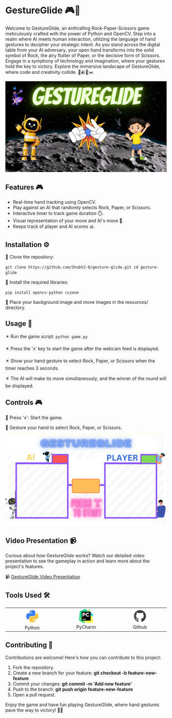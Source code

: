 # GestureGlide 🎮👋

Welcome to GestureGlide, an enthralling Rock-Paper-Scissors game meticulously crafted with the power of Python and OpenCV. Step into a realm where AI meets human interaction, utilizing the language of hand gestures to decipher your strategic intent. As you stand across the digital table from your AI adversary, your open hand transforms into the solid symbol of Rock, the airy flutter of Paper, or the decisive form of Scissors. Engage in a symphony of technology and imagination, where your gestures hold the key to victory. Explore the immersive landscape of GestureGlide, where code and creativity collide. 🤖🪨📃✂️

![Gameplay Demo](images/hero.png)

## Features 🎮
 
- Real-time hand tracking using OpenCV.
- Play against an AI that randomly selects Rock, Paper, or Scissors.
- Interactive timer to track game duration ⏱️.
- Visual representation of your move and AI's move 🤏.
- Keeps track of player and AI scores 📊.

## Installation ⚙️

📌 Clone the repository:


``
   git clone https://github.com/Shubh2-0/gesture-glide.git
   cd gesture-glide
``

📌 Install the required libraries:


``
pip install opencv-python cvzone
``

📌 Place your background image and move images in the resources/ directory.

## Usage 🚀

✴️ Run the game script:
``
python game.py
``


✴️  Press the 'x' key to start the game after the webcam feed is displayed.

✴️  Show your hand gesture to select Rock, Paper, or Scissors when the timer reaches 3 seconds.

✴️  The AI will make its move simultaneously, and the winner of the round will be displayed.

## Controls 🎮

🎯 Press 'x': Start the game.

🎯 Gesture your hand to select Rock, Paper, or Scissors.

![Gameplay Demo](images/setup.png)

## Video Presentation 📹
Curious about how GestureGlide works? Watch our detailed video presentation to see the gameplay in action and learn more about the project's features.

📹 [GestureGlide Video Presentation](https://drive.google.com/file/d/13X3C0e1x8AnrUxCu7neQApnYZVWjo7gY/view?usp=sharing)

## Tools Used 🛠️

<table align="center">
  <tr>
    <td align="center" width="170">
      <img src="images/python_18894.png" width="48" height="48" alt="Python" />
      <br>Python 
    </td>
    <td align="center" width="170">
      <img src="images/PyCharm.png" width="45" height="45" alt="PyCharm" />
      <br>PyCharm
    </td>
    <td align="center" width="170">
      <img src="images/github.png" width="45" height="45" alt="Github" />
      <br>Github
    </td>
  </tr>
 
</table>




## Contributing 🤝
Contributions are welcome! Here's how you can contribute to this project:

1. Fork the repository.
2. Create a new branch for your feature:  **git checkout -b feature-new-feature** 
3. Commit your changes: **git commit -m 'Add new feature'** 
4. Push to the branch: **git push origin feature-new-feature** 
5. Open a pull request.


Enjoy the game and have fun playing GestureGlide, where hand gestures pave the way to victory! 🎉👾

